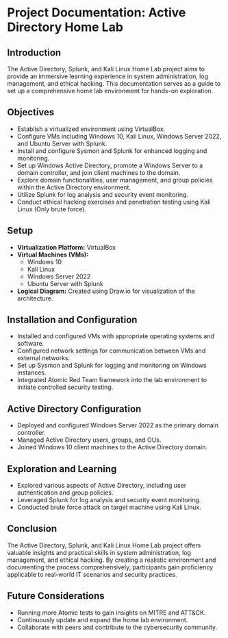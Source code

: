 # Project Documentation: Active Directory Home Lab

## Introduction
The Active Directory, Splunk, and Kali Linux Home Lab project aims to provide an immersive learning experience in system administration, log management, and ethical hacking. This documentation serves as a guide to set up a comprehensive home lab environment for hands-on exploration.

## Objectives
- Establish a virtualized environment using VirtualBox.
- Configure VMs including Windows 10, Kali Linux, Windows Server 2022, and Ubuntu Server with Splunk.
- Install and configure Sysmon and Splunk for enhanced logging and monitoring.
- Set up Windows Active Directory, promote a Windows Server to a domain controller, and join client machines to the domain.
- Explore domain functionalities, user management, and group policies within the Active Directory environment.
- Utilize Splunk for log analysis and security event monitoring.
- Conduct ethical hacking exercises and penetration testing using Kali Linux (Only brute force).

## Setup
- **Virtualization Platform:** VirtualBox
- **Virtual Machines (VMs):**
  - Windows 10
  - Kali Linux
  - Windows Server 2022
  - Ubuntu Server with Splunk
- **Logical Diagram:** Created using Draw.io for visualization of the architecture.

## Installation and Configuration
- Installed and configured VMs with appropriate operating systems and software.
- Configured network settings for communication between VMs and external networks.
- Set up Sysmon and Splunk for logging and monitoring on Windows instances.
- Integrated Atomic Red Team framework into the lab environment to initiate controlled security testing. 

## Active Directory Configuration
- Deployed and configured Windows Server 2022 as the primary domain controller.
- Managed Active Directory users, groups, and OUs.
- Joined Windows 10 client machines to the Active Directory domain.

## Exploration and Learning
- Explored various aspects of Active Directory, including user authentication and group policies.
- Leveraged Splunk for log analysis and security event monitoring.
- Conducted brute force attack on target machine using Kali Linux.

## Conclusion
The Active Directory, Splunk, and Kali Linux Home Lab project offers valuable insights and practical skills in system administration, log management, and ethical hacking. By creating a realistic environment and documenting the process comprehensively, participants gain proficiency applicable to real-world IT scenarios and security practices.

## Future Considerations
- Running more Atomic tests to gain insights on MITRE and ATT&CK.
- Continuously update and expand the home lab environment.
- Collaborate with peers and contribute to the cybersecurity community.
